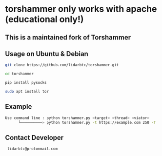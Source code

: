 # torshammer only works with apache (educational only!)

## This is a maintained fork of Torshammer

## Usage on Ubuntu & Debian
```sh
git clone https://github.com/lidarbtc/torshammer.git

cd torshammer

pip install pysocks

sudo apt install tor

```

## Example
```sh
Use command line : python torshammer.py <target> <thread> <viator>
      └──────────> python torshammer.py -t https://example.com 250 -T
```
## Contact Developer
```sh
 lidarbtc@protonmail.com
```
